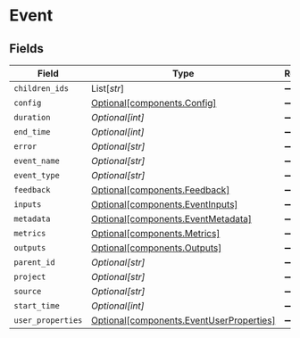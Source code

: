 # Event


## Fields

| Field                                                                                      | Type                                                                                       | Required                                                                                   | Description                                                                                |
| ------------------------------------------------------------------------------------------ | ------------------------------------------------------------------------------------------ | ------------------------------------------------------------------------------------------ | ------------------------------------------------------------------------------------------ |
| `children_ids`                                                                             | List[*str*]                                                                                | :heavy_minus_sign:                                                                         | N/A                                                                                        |
| `config`                                                                                   | [Optional[components.Config]](../../models/components/config.md)                           | :heavy_minus_sign:                                                                         | N/A                                                                                        |
| `duration`                                                                                 | *Optional[int]*                                                                            | :heavy_minus_sign:                                                                         | N/A                                                                                        |
| `end_time`                                                                                 | *Optional[int]*                                                                            | :heavy_minus_sign:                                                                         | N/A                                                                                        |
| `error`                                                                                    | *Optional[str]*                                                                            | :heavy_minus_sign:                                                                         | N/A                                                                                        |
| `event_name`                                                                               | *Optional[str]*                                                                            | :heavy_minus_sign:                                                                         | N/A                                                                                        |
| `event_type`                                                                               | *Optional[str]*                                                                            | :heavy_minus_sign:                                                                         | N/A                                                                                        |
| `feedback`                                                                                 | [Optional[components.Feedback]](../../models/components/feedback.md)                       | :heavy_minus_sign:                                                                         | N/A                                                                                        |
| `inputs`                                                                                   | [Optional[components.EventInputs]](../../models/components/eventinputs.md)                 | :heavy_minus_sign:                                                                         | N/A                                                                                        |
| `metadata`                                                                                 | [Optional[components.EventMetadata]](../../models/components/eventmetadata.md)             | :heavy_minus_sign:                                                                         | N/A                                                                                        |
| `metrics`                                                                                  | [Optional[components.Metrics]](../../models/components/metrics.md)                         | :heavy_minus_sign:                                                                         | N/A                                                                                        |
| `outputs`                                                                                  | [Optional[components.Outputs]](../../models/components/outputs.md)                         | :heavy_minus_sign:                                                                         | N/A                                                                                        |
| `parent_id`                                                                                | *Optional[str]*                                                                            | :heavy_minus_sign:                                                                         | N/A                                                                                        |
| `project`                                                                                  | *Optional[str]*                                                                            | :heavy_minus_sign:                                                                         | N/A                                                                                        |
| `source`                                                                                   | *Optional[str]*                                                                            | :heavy_minus_sign:                                                                         | N/A                                                                                        |
| `start_time`                                                                               | *Optional[int]*                                                                            | :heavy_minus_sign:                                                                         | N/A                                                                                        |
| `user_properties`                                                                          | [Optional[components.EventUserProperties]](../../models/components/eventuserproperties.md) | :heavy_minus_sign:                                                                         | N/A                                                                                        |